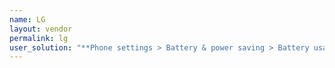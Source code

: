 ```yaml
---
name: LG
layout: vendor
permalink: lg
user_solution: "**Phone settings > Battery & power saving > Battery usage > Ignore optimizations > Turn on** to ignore battery optimization for your app."
---
```

